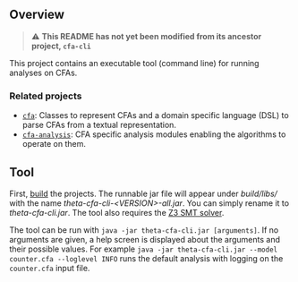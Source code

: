 ## Overview
> :warning: **This README has not yet been modified from its ancestor project, `cfa-cli`**

This project contains an executable tool (command line) for running analyses on CFAs.

### Related projects

* [`cfa`](../cfa/README.md): Classes to represent CFAs and a domain specific language (DSL) to parse CFAs from a textual representation.
* [`cfa-analysis`](../cfa-analysis/README.md): CFA specific analysis modules enabling the algorithms to operate on them.

## Tool

First, [build](../../doc/Build.md) the projects.
The runnable jar file will appear under _build/libs/_ with the name _theta-cfa-cli-\<VERSION\>-all.jar_.
You can simply rename it to _theta-cfa-cli.jar_.
The tool also requires the [Z3 SMT solver](../../doc/Build.md).

The tool can be run with `java -jar theta-cfa-cli.jar [arguments]`.
If no arguments are given, a help screen is displayed about the arguments and their possible values.
For example `java -jar theta-cfa-cli.jar --model counter.cfa --loglevel INFO` runs the default analysis with logging on the `counter.cfa` input file.
